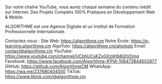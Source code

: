Sur notre chaîne YouTube, vous aurez chaque semaine du contenu inédit sur Internet.
Des Projets Complets 100% Pratiques en Développement Web & Mobile.

ALGORITHME est une Agence Digitale et un Institut de Formation Professionnelle Internationale.

Contactez-nous :
Site Web: https://algorithme.cm
Notre École: https://e-learning.algorithme.cm
AlgoTuto: https://algorithme.cm/algotuto
Email: contact@algorithme.cm
YouTube: https://www.youtube.com/channel/UCbhUCsKZxGXziiHb8QtVOmg
Facebook: https://www.facebook.com/Algorithme-IFPIA-106473844502877
GitHub: https://github.com/AlgorithmeCM
WhatsApp: https://wa.me/237680404550
TikTok: https://www.tiktok.com/@algorithme.cm
